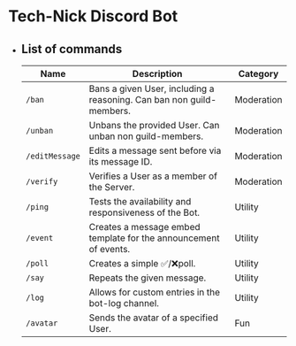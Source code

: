 # Tech-Nick Discord Bot
- ## List of commands
    | Name        | Description | Category      |
    | ----------- | ----------- |-------------- |
    | `/ban`|Bans a given User, including a reasoning. Can ban non guild-members.|Moderation|
    | `/unban`|Unbans the provided User. Can unban non guild-members.|Moderation|
    | `/editMessage`|Edits a message sent before via its message ID.|Moderation|
    | `/verify`|Verifies a User as a member of the Server.|Moderation|
    | `/ping`|Tests the availability and responsiveness of the Bot.|Utility|
    | `/event`|Creates a message embed template for the announcement of events.|Utility|
    | `/poll`|Creates a simple ✅/❌poll.|Utility|
    | `/say`|Repeats the given message.|Utility|
    | `/log`|Allows for custom entries in the bot-log channel.|Utility|
    | `/avatar`|Sends the avatar of a specified User.|Fun|  